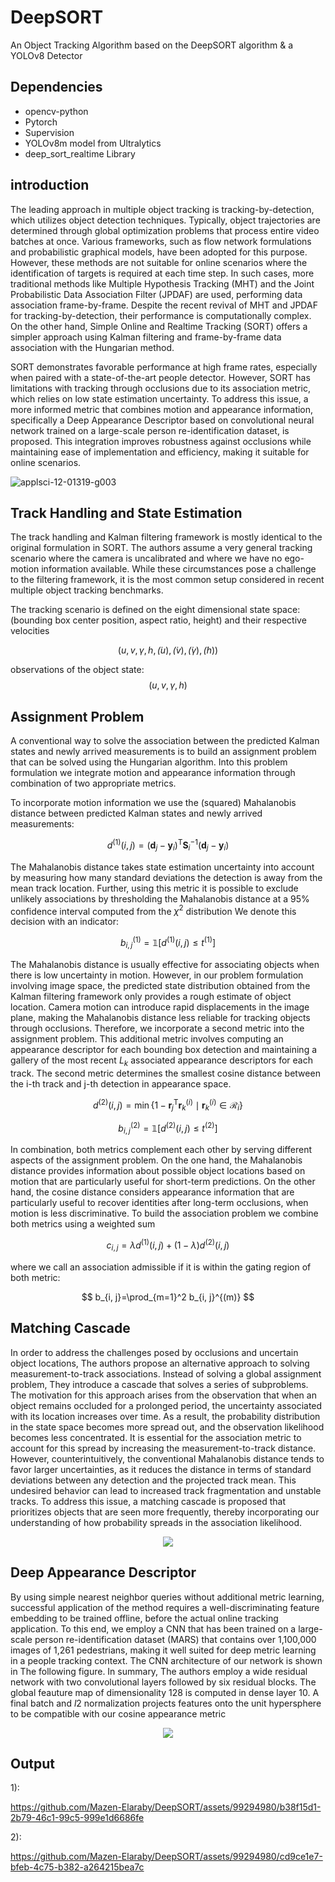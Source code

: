 # DeepSORT
An Object Tracking Algorithm based on the DeepSORT algorithm &amp; a YOLOv8 Detector

## Dependencies

- opencv-python
- Pytorch
- Supervision
- YOLOv8m model from Ultralytics
- deep_sort_realtime Library 

## introduction

The leading approach in multiple object tracking is tracking-by-detection, which utilizes object detection techniques. Typically, object trajectories are determined through global optimization problems that process entire video batches at once. Various frameworks, such as flow network formulations and probabilistic graphical models, have been adopted for this purpose. However, these methods are not suitable for online scenarios where the identification of targets is required at each time step. 
In such cases, more traditional methods like Multiple Hypothesis Tracking (MHT) and the Joint Probabilistic Data Association Filter (JPDAF) are used, performing data association frame-by-frame. Despite the recent revival of MHT and JPDAF for tracking-by-detection, their performance is computationally complex. On the other hand, Simple Online and Realtime Tracking (SORT) offers a simpler approach using Kalman filtering and frame-by-frame data association with the Hungarian method. 

SORT demonstrates favorable performance at high frame rates, especially when paired with a state-of-the-art people detector. However, SORT has limitations with tracking through occlusions due to its association metric, which relies on low state estimation uncertainty. To address this issue, a more informed metric that combines motion and appearance information, specifically a Deep Appearance Descriptor based on convolutional neural network trained on a large-scale person re-identification dataset, is proposed. This integration improves robustness against occlusions while maintaining ease of implementation and efficiency, making it suitable for online scenarios.

![applsci-12-01319-g003](https://github.com/Mazen-Elaraby/DeepSORT/assets/99294980/a16a3960-664d-4396-bf3f-8dd7560b92fc)

## Track Handling and State Estimation

The track handling and Kalman filtering framework is mostly identical to the original formulation in SORT. The authors assume a very general tracking scenario where the camera is uncalibrated and where we have no ego-motion information available. While these circumstances pose a challenge to the filtering framework, it is the most common setup considered in recent multiple object tracking benchmarks.

The tracking scenario is defined on the eight dimensional state space: (bounding box center position, aspect ratio, height) and their respective velocities

$$(u,v,\gamma,h,\dot(u),\dot(v),\dot(\gamma),\dot(h))$$

observations of the object state:
$$(u,v,\gamma,h)$$

## Assignment Problem

A conventional way to solve the association between the predicted Kalman states and newly arrived measurements is to build an assignment problem that can be solved using the Hungarian algorithm. Into this problem formulation we integrate motion and appearance information through combination of two appropriate metrics.

To incorporate motion information we use the (squared) Mahalanobis distance between predicted Kalman states and newly arrived measurements:

$$
d^{(1)}(i, j)=\left(\boldsymbol{d}_j-\boldsymbol{y}_i\right)^{\mathrm{T}} \boldsymbol{S}_i^{-1}\left(\boldsymbol{d}_j-\boldsymbol{y}_i\right)
$$

The Mahalanobis distance takes state estimation uncertainty into account by measuring how many standard deviations the detection is away from the mean track location. Further, using this metric it is possible to exclude unlikely associations by thresholding the Mahalanobis distance at a 95% confidence interval computed from the $\chi^2$ distribution We denote this decision with an indicator:

$$
b_{i, j}^{(1)}=\mathbb{1}\left[d^{(1)}(i, j) \leq t^{(1)}\right]
$$

The Mahalanobis distance is usually effective for associating objects when there is low uncertainty in motion. However, in our problem formulation involving image space, the predicted state distribution obtained from the Kalman filtering framework only provides a rough estimate of object location. Camera motion can introduce rapid displacements in the image plane, making the Mahalanobis distance less reliable for tracking objects through occlusions. Therefore, we incorporate a second metric into the assignment problem. This additional metric involves computing an appearance descriptor for each bounding box detection and maintaining a gallery of the most recent $L_k$ associated appearance descriptors for each track. The second metric determines the smallest cosine distance between the i-th track and j-th detection in appearance space.

$$
d^{(2)}(i, j)=\min \left\lbrace 1-\boldsymbol{r}_j{ }^{\mathrm{T}} \boldsymbol{r}_k^{(i)} \mid \boldsymbol{r}_k^{(i)} \in \mathcal{R}_i\right\rbrace
$$

$$
b_{i, j}^{(2)}=\mathbb{1}\left[d^{(2)}(i, j) \leq t^{(2)}\right]
$$

In combination, both metrics complement each other by serving different aspects of the assignment problem. On the one hand, the Mahalanobis distance provides information about possible object locations based on motion that are particularly useful for short-term predictions. On the other hand, the cosine distance considers appearance information that are particularly useful to recover identities after long-term occlusions, when motion is less discriminative. To build the association problem we combine both metrics using a weighted sum

$$
c_{i, j}=\lambda d^{(1)}(i, j)+(1-\lambda) d^{(2)}(i, j)
$$

where we call an association admissible if it is within the gating region of both metric:

$$
b_{i, j}=\prod_{m=1}^2 b_{i, j}^{(m)}
$$

## Matching Cascade

In order to address the challenges posed by occlusions and uncertain object locations, The authors propose an alternative approach to solving measurement-to-track associations. Instead of solving a global assignment problem, They introduce a cascade that solves a series of subproblems. The motivation for this approach arises from the observation that when an object remains occluded for a prolonged period, the uncertainty associated with its location increases over time. As a result, the probability distribution in the state space becomes more spread out, and the observation likelihood becomes less concentrated. It is essential for the association metric to account for this spread by increasing the measurement-to-track distance. However, counterintuitively, the conventional Mahalanobis distance tends to favor larger uncertainties, as it reduces the distance in terms of standard deviations between any detection and the projected track mean. This undesired behavior can lead to increased track fragmentation and unstable tracks. To address this issue, a matching cascade is proposed that prioritizes objects that are seen more frequently, thereby incorporating our understanding of how probability spreads in the association likelihood.

<p align="center">
  <img src="https://github.com/Mazen-Elaraby/DeepSORT/assets/99294980/955ccc43-3298-462e-b2f9-5787e392b5bd" />
</p>

## Deep Appearance Descriptor

By using simple nearest neighbor queries without additional metric learning, successful application of the method requires a well-discriminating feature embedding to be trained offline, before the actual online tracking application. To this end, we employ a CNN that has been trained on a large-scale person re-identification dataset (MARS) that contains over 1,100,000 images of 1,261 pedestrians, making it well suited for deep metric learning in a people tracking context. The CNN architecture of our network is shown in The following figure. In summary, The authors employ a wide residual network with two convolutional layers followed by six residual blocks. The global feauture map of dimensionality 128 is computed in dense layer 10. A final batch and $l2$ normalization projects features onto the unit hypersphere to be compatible with our cosine appearance metric

<p align="center">
  <img src="https://github.com/Mazen-Elaraby/DeepSORT/assets/99294980/5577ffc7-59bf-44c1-9c30-0a271ce3721b" />
</p>

## Output 
1):

https://github.com/Mazen-Elaraby/DeepSORT/assets/99294980/b38f15d1-2b79-46c1-99c5-999e1d6686fe

2):

https://github.com/Mazen-Elaraby/DeepSORT/assets/99294980/cd9ce1e7-bfeb-4c75-b382-a264215bea7c



